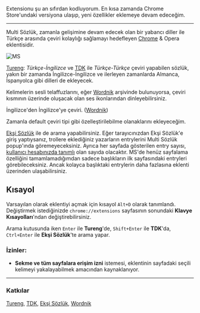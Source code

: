 Extensionu şu an sıfırdan kodluyorum. En kısa zamanda Chrome Store'undaki versiyona ulaşıp, yeni özellikler eklemeye devam edeceğim.

---

Multi Sözlük, zamanla gelişimine devam edecek olan bir yabancı diller ile Türkçe arasında çeviri kolaylığı sağlamayı hedefleyen [Chrome](https://chrome.google.com/webstore/detail/multi-s%C3%B6zl%C3%BCk/dgjbiomnpnpdickhihabccnbhpipddch) & Opera eklentisidir.

![MS](https://i.imgur.com/DDAgmbu.png)

[Tureng](http://tureng.com): *Türkçe-İngilizce* ve [TDK](http://tdk.gov.tr/) ile *Türkçe-Türkçe* çeviri yapabilen sözlük, yakın bir zamanda İngilizce-İngilizce ve ilerleyen zamanlarda Almanca, İspanyolca gibi dilleri de ekleyecek.

Kelimelerin sesli telaffuzlarını, eğer [Wordnik](https://www.wordnik.com/) arşivinde bulunuyorsa, çeviri kısmının üzerinde oluşacak olan ses ikonlarından dinleyebilirsiniz.

İngilizce'den İngilizce'ye çeviri. ([Wordnik](https://www.wordnik.com/))

Zamanla default çeviri tipi gibi özelleştirilebilme olanaklarını ekleyeceğim.

[Ekşi Sözlük](https://eksisozluk.com/) ile de arama yapabilirsiniz. Eğer tarayıcınızdan Ekşi Sözlük'e giriş yaptıysanız, trollere eklediğiniz yazarların entrylerini Multi Sözlük popup'ında göremeyeceksiniz. Ayrıca her sayfada gösterilen entry sayısı, [kullanıcı hesabınızda tanımlı](https://eksisozluk.com/ayarlar/tercihler) olan sayıda olacaktır. MS'de henüz sayfalama özelliğini tamamlamadığımdan sadece başlıkların ilk sayfasındaki entryleri görebileceksiniz. Ancak kolayca başlıktaki entrylerin daha fazlasına eklenti üzerinden ulaşabilirsiniz.

## Kısayol

Varsayılan olarak eklentiyi açmak için kısayol `Alt+D` olarak tanımlandı. Değiştirmek istediğinizde
`chrome://extensions` sayfasının sonundaki __Klavye Kısayolları__'ndan değiştirebilirsiniz.

Arama kutusunda iken `Enter` ile **Tureng**'de, `Shift+Enter` ile **TDK**'da, `Ctrl+Enter` ile **Ekşi Sözlük**'te arama yapar.

### İzinler:

- **Sekme ve tüm sayfalara erişim izni** istemesi, eklentinin sayfadaki seçili
kelimeyi yakalayabilmek amacından kaynaklanıyor.

---

### Katkılar
[Tureng](http://tureng.com), [TDK](http://tdk.gov.tr/), [Ekşi Sözlük](https://eksisozluk.com/), [Wordnik](https://www.wordnik.com/)
